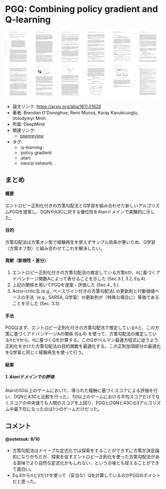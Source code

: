 # PGQ: Combining policy gradient and Q-learning

<img src='../tmb/PGQ: Combining policy gradient and Q-learning.png' width=750px />

- 論文リンク: https://arxiv.org/abs/1611.01626
- 著者: Brendan O'Donoghue, Remi Munos, Koray Kavukcuoglu, Volodymyr Mnih
- 所属: DeepMind
- 関連リンク:
  - [openreview](https://openreview.net/forum?id=B1kJ6H9ex)
- タグ:
  - :q-learning:
  - :policy gradient:
  - :atari:
  - :neural network:

## まとめ

#### 概要
エントロピー正則化付きの方策勾配法とQ学習を組み合わせた新しいアルゴリズムPGQを提案し、DQNやA3Cに対する優位性をAtariドメインで実験的に示した。

#### 目的
方策勾配法は方策オン型で経験再生を使えずサンプル効率が悪いため、Q学習（方策オフ型）と組み合わせてこれを解決したい。

#### 貢献（新規性・差分）
1. エントロピー正則化付きの方策勾配法の推定している方策πが、πに基づくアドバンテージ関数Aによって表せることを示した (Sec.3.1, 3.2, Eq.4)
2. 上記の関係を用いてPGQを提案・評価した (Sec.4., 5.)
3. Actor-critic法 (e.g., ベースライン付きの方策勾配法) の更新則と行動価値ベースの手法（e.g., SARSA, Q学習）の更新則が（特殊な場合に）等価であることを示した (Sec. 3.3)

#### 手法
PGQはまず、エントロピー正則化付きの方策勾配法で推定しているπと、この方策に基づくアドバンテージAの関係 (Eq.4) を使って、方策勾配法の推定しているπとVから、πに基づくQを計算する。このQがベルマン最適方程式に従うよう正則化をかけた方策勾配法の目的関数を最適化する。この正則加項部分の最適化をQ学習と同じく経験再生を使って行う。

#### 結果

##### 1. Atariドメインでの評価
Atariの50以上のゲームにおいて、得られた報酬に基づくスコアによる評価を行い、DQNとA3Cと比較を行った。
50以上のゲームにおける平均スコアだけでなくスコアの中央値でも人間のスコアを上回り、PGQとDQNとA3Cの3アルゴリズム中最下位になったのは1つのゲームだけだった。

<!-- #### 定理・証明していること（汎用的で重要なものであれば） -->

## コメント

#### @sotetsuk: 8/10
- 方策勾配法はナイーブな定式化では探索をすることができずに方策が決定論的になりがちだが、探索を促すエントロピー正則化を使った方策勾配法がある意味でより自然な定式化かもしれない、という示唆とも捉えることができて面白い。
- Eq.4からπとVだけを使って（妥当な）Qを計算しているのがPGQのポイントだと思った。
